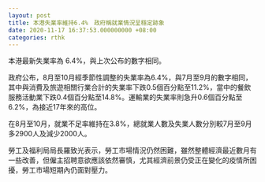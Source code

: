 ```yaml
---
layout: post
title: 本港失業率維持6.4%　政府稱就業情況呈穩定跡象
date: 2020-11-17 16:37:53.000000000 +08:00
categories: rthk
---
```


本港最新失業率為 6.4%，與上次公布的數字相同。

政府公布，8月至10月經季節性調整的失業率為6.4%，與7月至9月的數字相同，其中與消費及旅遊相關行業合計的失業率下跌0.5個百分點至11.2%，當中的餐飲服務活動業下跌0.4個百分點至14.8%。運輸業的失業率則急升0.6個百分點至6.2%，為接近17年來的高位。

在8月至10月，就業不足率維持在3.8%，總就業人數及失業人數分別較7月至9月多2900人及減少2000人。

勞工及福利局局長羅致光表示，勞工市場情況仍然困難，雖然整體經濟最近數月有一些改善，但僱主招聘意欲應該依然審慎，尤其經濟前景仍受正在變化的疫情所困擾，勞工市場短期內仍面對壓力。

